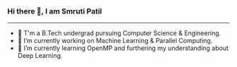 ### Hi there 👋, I am Smruti Patil

<!--
**SmrutiPatil/SmrutiPatil** is a ✨ _special_ ✨ repository because its `README.md` (this file) appears on your GitHub profile.

Here are some ideas to get you started:

- 🌱 I’m currently learning ...
- 👯 I’m looking to collaborate on ...
- 🤔 I’m looking for help with ...
- 💬 Ask me about ...
- 📫 How to reach me: ...
- 😄 Pronouns: ...
- ⚡ Fun fact: ...
-->
<hr>

- 📕 T'm a B.Tech undergrad pursuing Computer Science & Engineering.
- 🔭 I’m currently working on Machine Learning & Parallel Computing.
- 🌱 I’m currently learning OpenMP and furthering my understanding about Deep Learning.


